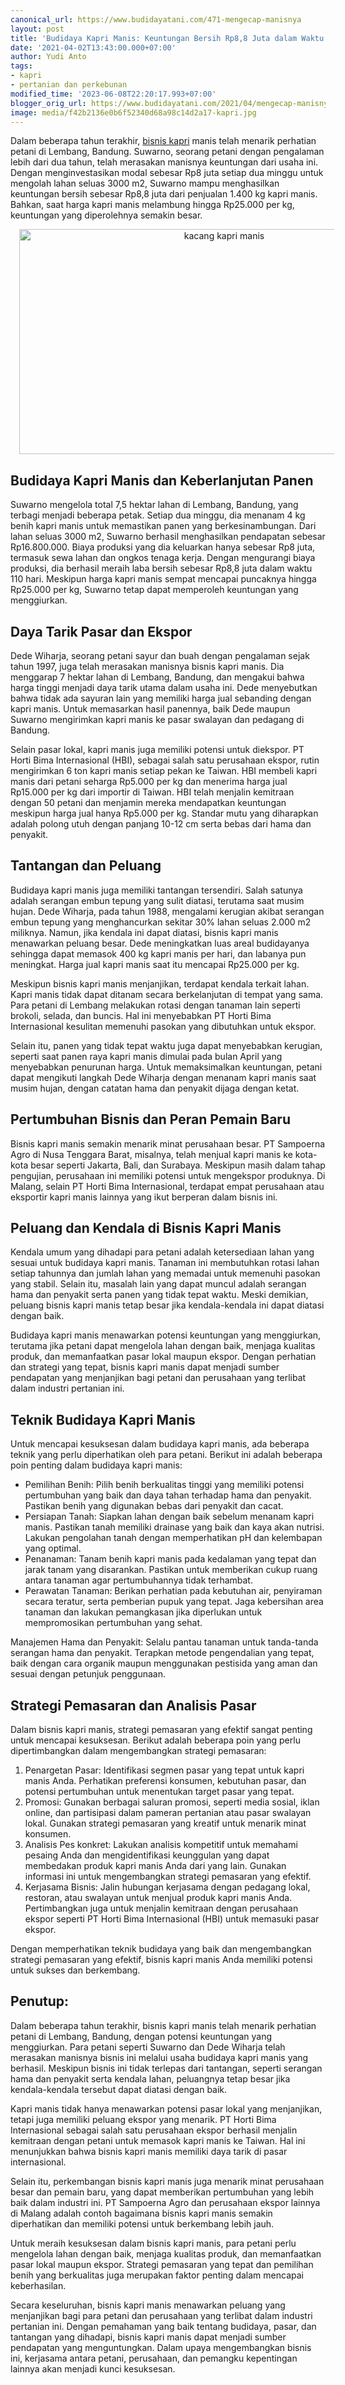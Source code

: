```yaml
---
canonical_url: https://www.budidayatani.com/471-mengecap-manisnya
layout: post
title: 'Budidaya Kapri Manis: Keuntungan Bersih Rp8,8 Juta dalam Waktu 110 Hari'
date: '2021-04-02T13:43:00.000+07:00'
author: Yudi Anto
tags:
- kapri
- pertanian dan perkebunan
modified_time: '2023-06-08T22:20:17.993+07:00'
blogger_orig_url: https://www.budidayatani.com/2021/04/mengecap-manisnya-bisnis-kapri-manis.html
image: media/f42b2136e0b6f52340d68a98c14d2a17-kapri.jpg
---
```

<p>Dalam beberapa tahun terakhir, <a href="https://www.budidayatani.com/search/label/kapri">bisnis kapri</a> manis telah menarik perhatian petani di Lembang, Bandung. Suwarno, seorang petani dengan pengalaman lebih dari dua tahun, telah merasakan manisnya keuntungan dari usaha ini. Dengan menginvestasikan modal sebesar Rp8 juta setiap dua minggu untuk mengolah lahan seluas 3000 m2, Suwarno mampu menghasilkan keuntungan bersih sebesar Rp8,8 juta dari penjualan 1.400 kg kapri manis. Bahkan, saat harga kapri manis melambung hingga Rp25.000 per kg, keuntungan yang diperolehnya semakin besar.</p><div class="separator" style="clear: both; text-align: center;"><a href="https://blogger.googleusercontent.com/img/b/R29vZ2xl/AVvXsEgmzkYP6_NvQsFoQonCp8NDTka2pyg3sacexrkP4OtVp38x5pQiUnJy2PQs1EBgUUPJfBRE_XuUR0gdJ8WAeYRYf3ZGBRRMQVZRKVG6K0AN9IPc9VtBkh6t2kF-I6sGxbFLF_HzL3SDkDR8Vw3vBGxJjBuy4MJUCAR6F7MsshfGUPcIkfejvBpiy_w2Fw/s2133/kapri.jpg" imageanchor="1" style="margin-left: 1em; margin-right: 1em;"><img alt="kacang kapri manis" border="0" data-original-height="1200" data-original-width="2133" height="360" src="https://blogger.googleusercontent.com/img/b/R29vZ2xl/AVvXsEgmzkYP6_NvQsFoQonCp8NDTka2pyg3sacexrkP4OtVp38x5pQiUnJy2PQs1EBgUUPJfBRE_XuUR0gdJ8WAeYRYf3ZGBRRMQVZRKVG6K0AN9IPc9VtBkh6t2kF-I6sGxbFLF_HzL3SDkDR8Vw3vBGxJjBuy4MJUCAR6F7MsshfGUPcIkfejvBpiy_w2Fw/w640-h360/kapri.jpg" width="640" /></a></div><h2>Budidaya Kapri Manis dan Keberlanjutan Panen</h2><p>Suwarno mengelola total 7,5 hektar lahan di Lembang, Bandung, yang terbagi menjadi beberapa petak. Setiap dua minggu, dia menanam 4 kg benih kapri manis untuk memastikan panen yang berkesinambungan. Dari lahan seluas 3000 m2, Suwarno berhasil menghasilkan pendapatan sebesar Rp16.800.000. Biaya produksi yang dia keluarkan hanya sebesar Rp8 juta, termasuk sewa lahan dan ongkos tenaga kerja. Dengan mengurangi biaya produksi, dia berhasil meraih laba bersih sebesar Rp8,8 juta dalam waktu 110 hari. Meskipun harga kapri manis sempat mencapai puncaknya hingga Rp25.000 per kg, Suwarno tetap dapat memperoleh keuntungan yang menggiurkan.</p><h2>Daya Tarik Pasar dan Ekspor</h2><p>Dede Wiharja, seorang petani sayur dan buah dengan pengalaman sejak tahun 1997, juga telah merasakan manisnya bisnis kapri manis. Dia menggarap 7 hektar lahan di Lembang, Bandung, dan mengakui bahwa harga tinggi menjadi daya tarik utama dalam usaha ini. Dede menyebutkan bahwa tidak ada sayuran lain yang memiliki harga jual sebanding dengan kapri manis. Untuk memasarkan hasil panennya, baik Dede maupun Suwarno mengirimkan kapri manis ke pasar swalayan dan pedagang di Bandung.</p><p>Selain pasar lokal, kapri manis juga memiliki potensi untuk diekspor. PT Horti Bima Internasional (HBI), sebagai salah satu perusahaan ekspor, rutin mengirimkan 6 ton kapri manis setiap pekan ke Taiwan. HBI membeli kapri manis dari petani seharga Rp5.000 per kg dan menerima harga jual Rp15.000 per kg dari importir di Taiwan. HBI telah menjalin kemitraan dengan 50 petani dan menjamin mereka mendapatkan keuntungan meskipun harga jual hanya Rp5.000 per kg. Standar mutu yang diharapkan adalah polong utuh dengan panjang 10-12 cm serta bebas dari hama dan penyakit.</p><h2>Tantangan dan Peluang</h2><p>Budidaya kapri manis juga memiliki tantangan tersendiri. Salah satunya adalah serangan embun tepung yang sulit diatasi, terutama saat musim hujan. Dede Wiharja, pada tahun 1988, mengalami kerugian akibat serangan embun tepung yang menghancurkan sekitar 30% lahan seluas 2.000 m2 miliknya. Namun, jika kendala ini dapat diatasi, bisnis kapri manis menawarkan peluang besar. Dede meningkatkan luas areal budidayanya sehingga dapat memasok 400 kg kapri manis per hari, dan labanya pun meningkat. Harga jual kapri manis saat itu mencapai Rp25.000 per kg.</p><p>Meskipun bisnis kapri manis menjanjikan, terdapat kendala terkait lahan. Kapri manis tidak dapat ditanam secara berkelanjutan di tempat yang sama. Para petani di Lembang melakukan rotasi dengan tanaman lain seperti brokoli, selada, dan buncis. Hal ini menyebabkan PT Horti Bima Internasional kesulitan memenuhi pasokan yang dibutuhkan untuk ekspor.</p><p>Selain itu, panen yang tidak tepat waktu juga dapat menyebabkan kerugian, seperti saat panen raya kapri manis dimulai pada bulan April yang menyebabkan penurunan harga. Untuk memaksimalkan keuntungan, petani dapat mengikuti langkah Dede Wiharja dengan menanam kapri manis saat musim hujan, dengan catatan hama dan penyakit dijaga dengan ketat.</p><h2>Pertumbuhan Bisnis dan Peran Pemain Baru</h2><p>Bisnis kapri manis semakin menarik minat perusahaan besar. PT Sampoerna Agro di Nusa Tenggara Barat, misalnya, telah menjual kapri manis ke kota-kota besar seperti Jakarta, Bali, dan Surabaya. Meskipun masih dalam tahap pengujian, perusahaan ini memiliki potensi untuk mengekspor produknya. Di Malang, selain PT Horti Bima Internasional, terdapat empat perusahaan atau eksportir kapri manis lainnya yang ikut berperan dalam bisnis ini.</p><h2>Peluang dan Kendala di Bisnis Kapri Manis</h2><p>Kendala umum yang dihadapi para petani adalah ketersediaan lahan yang sesuai untuk budidaya kapri manis. Tanaman ini membutuhkan rotasi lahan setiap tahunnya dan jumlah lahan yang memadai untuk memenuhi pasokan yang stabil. Selain itu, masalah lain yang dapat muncul adalah serangan hama dan penyakit serta panen yang tidak tepat waktu. Meski demikian, peluang bisnis kapri manis tetap besar jika kendala-kendala ini dapat diatasi dengan baik.</p><p>Budidaya kapri manis menawarkan potensi keuntungan yang menggiurkan, terutama jika petani dapat mengelola lahan dengan baik, menjaga kualitas produk, dan memanfaatkan pasar lokal maupun ekspor. Dengan perhatian dan strategi yang tepat, bisnis kapri manis dapat menjadi sumber pendapatan yang menjanjikan bagi petani dan perusahaan yang terlibat dalam industri pertanian ini.</p><h2>Teknik Budidaya Kapri Manis</h2><p>Untuk mencapai kesuksesan dalam budidaya kapri manis, ada beberapa teknik yang perlu diperhatikan oleh para petani. Berikut ini adalah beberapa poin penting dalam budidaya kapri manis:</p><ul><li>Pemilihan Benih: Pilih benih berkualitas tinggi yang memiliki potensi pertumbuhan yang baik dan daya tahan terhadap hama dan penyakit. Pastikan benih yang digunakan bebas dari penyakit dan cacat.</li><li>Persiapan Tanah: Siapkan lahan dengan baik sebelum menanam kapri manis. Pastikan tanah memiliki drainase yang baik dan kaya akan nutrisi. Lakukan pengolahan tanah dengan memperhatikan pH dan kelembapan yang optimal.</li><li>Penanaman: Tanam benih kapri manis pada kedalaman yang tepat dan jarak tanam yang disarankan. Pastikan untuk memberikan cukup ruang antara tanaman agar pertumbuhannya tidak terhambat.</li><li>Perawatan Tanaman: Berikan perhatian pada kebutuhan air, penyiraman secara teratur, serta pemberian pupuk yang tepat. Jaga kebersihan area tanaman dan lakukan pemangkasan jika diperlukan untuk mempromosikan pertumbuhan yang sehat.</li></ul><p>Manajemen Hama dan Penyakit: Selalu pantau tanaman untuk tanda-tanda serangan hama dan penyakit. Terapkan metode pengendalian yang tepat, baik dengan cara organik maupun menggunakan pestisida yang aman dan sesuai dengan petunjuk penggunaan.</p><h2>Strategi Pemasaran dan Analisis Pasar</h2><p>Dalam bisnis kapri manis, strategi pemasaran yang efektif sangat penting untuk mencapai kesuksesan. Berikut adalah beberapa poin yang perlu dipertimbangkan dalam mengembangkan strategi pemasaran:</p><ol><li>Penargetan Pasar: Identifikasi segmen pasar yang tepat untuk kapri manis Anda. Perhatikan preferensi konsumen, kebutuhan pasar, dan potensi pertumbuhan untuk menentukan target pasar yang tepat.</li><li>Promosi: Gunakan berbagai saluran promosi, seperti media sosial, iklan online, dan partisipasi dalam pameran pertanian atau pasar swalayan lokal. Gunakan strategi pemasaran yang kreatif untuk menarik minat konsumen.</li><li>Analisis Pes konkret: Lakukan analisis kompetitif untuk memahami pesaing Anda dan mengidentifikasi keunggulan yang dapat membedakan produk kapri manis Anda dari yang lain. Gunakan informasi ini untuk mengembangkan strategi pemasaran yang efektif.</li><li>Kerjasama Bisnis: Jalin hubungan kerjasama dengan pedagang lokal, restoran, atau swalayan untuk menjual produk kapri manis Anda. Pertimbangkan juga untuk menjalin kemitraan dengan perusahaan ekspor seperti PT Horti Bima Internasional (HBI) untuk memasuki pasar ekspor.</li></ol><p>Dengan memperhatikan teknik budidaya yang baik dan mengembangkan strategi pemasaran yang efektif, bisnis kapri manis Anda memiliki potensi untuk sukses dan berkembang.</p><h2>Penutup:</h2><p>Dalam beberapa tahun terakhir, bisnis kapri manis telah menarik perhatian petani di Lembang, Bandung, dengan potensi keuntungan yang menggiurkan. Para petani seperti Suwarno dan Dede Wiharja telah merasakan manisnya bisnis ini melalui usaha budidaya kapri manis yang berhasil. Meskipun bisnis ini tidak terlepas dari tantangan, seperti serangan hama dan penyakit serta kendala lahan, peluangnya tetap besar jika kendala-kendala tersebut dapat diatasi dengan baik.</p><p>Kapri manis tidak hanya menawarkan potensi pasar lokal yang menjanjikan, tetapi juga memiliki peluang ekspor yang menarik. PT Horti Bima Internasional sebagai salah satu perusahaan ekspor berhasil menjalin kemitraan dengan petani untuk memasok kapri manis ke Taiwan. Hal ini menunjukkan bahwa bisnis kapri manis memiliki daya tarik di pasar internasional.</p><p>Selain itu, perkembangan bisnis kapri manis juga menarik minat perusahaan besar dan pemain baru, yang dapat memberikan pertumbuhan yang lebih baik dalam industri ini. PT Sampoerna Agro dan perusahaan ekspor lainnya di Malang adalah contoh bagaimana bisnis kapri manis semakin diperhatikan dan memiliki potensi untuk berkembang lebih jauh.</p><p>Untuk meraih kesuksesan dalam bisnis kapri manis, para petani perlu mengelola lahan dengan baik, menjaga kualitas produk, dan memanfaatkan pasar lokal maupun ekspor. Strategi pemasaran yang tepat dan pemilihan benih yang berkualitas juga merupakan faktor penting dalam mencapai keberhasilan.</p><p>Secara keseluruhan, bisnis kapri manis menawarkan peluang yang menjanjikan bagi para petani dan perusahaan yang terlibat dalam industri pertanian ini. Dengan pemahaman yang baik tentang budidaya, pasar, dan tantangan yang dihadapi, bisnis kapri manis dapat menjadi sumber pendapatan yang menguntungkan. Dalam upaya mengembangkan bisnis ini, kerjasama antara petani, perusahaan, dan pemangku kepentingan lainnya akan menjadi kunci kesuksesan.</p>